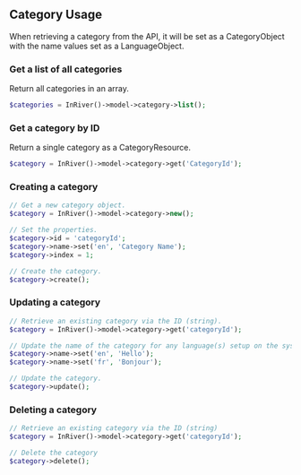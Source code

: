 ## Category Usage

When retrieving a category from the API, it will be set as a CategoryObject with the name values set as a LanguageObject.

### Get a list of all categories
Return all categories in an array.
```php
$categories = InRiver()->model->category->list();
```

### Get a category by ID
Return a single category as a CategoryResource.
```php
$category = InRiver()->model->category->get('CategoryId');
```

### Creating a category

```php
// Get a new category object.
$category = InRiver()->model->category->new();

// Set the properties.
$category->id = 'categoryId';
$category->name->set('en', 'Category Name');
$category->index = 1;

// Create the category.
$category->create();
```

### Updating a category

```php
// Retrieve an existing category via the ID (string).
$category = InRiver()->model->category->get('categoryId');

// Update the name of the category for any language(s) setup on the system.
$category->name->set('en', 'Hello');
$category->name->set('fr', 'Bonjour');

// Update the category.
$category->update();
```

### Deleting a category

```php
// Retrieve an existing category via the ID (string)
$category = InRiver()->model->category->get('categoryId');

// Delete the category
$category->delete();
```
